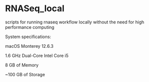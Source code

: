 # RNASeq_local
scripts for running rnaseq workflow locally  without the need for high performance computing



System specifications:

macOS Monterey 12.6.3

1.6 GHz Dual-Core Intel Core i5

8 GB of Memory

~100 GB of Storage
